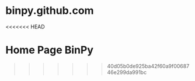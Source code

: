 binpy.github.com
================
<<<<<<< HEAD

Home Page BinPy
=======
>>>>>>> 40d05b0de925ba42f60a9f0068746e299da991bc

